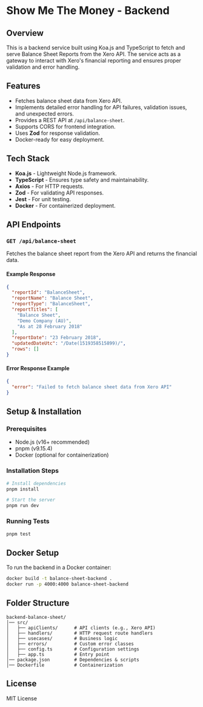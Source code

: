 # Show Me The Money - Backend

## Overview

This is a backend service built using Koa.js and TypeScript to fetch and serve Balance Sheet Reports from the Xero API. The service acts as a gateway to interact with Xero's financial reporting and ensures proper validation and error handling.

## Features

- Fetches balance sheet data from Xero API.
- Implements detailed error handling for API failures, validation issues, and unexpected errors.
- Provides a REST API at `/api/balance-sheet`.
- Supports CORS for frontend integration.
- Uses **Zod** for response validation.
- Docker-ready for easy deployment.

## Tech Stack

- **Koa.js** - Lightweight Node.js framework.
- **TypeScript** - Ensures type safety and maintainability.
- **Axios** - For HTTP requests.
- **Zod** - For validating API responses.
- **Jest** - For unit testing.
- **Docker** - For containerized deployment.

## API Endpoints

### `GET /api/balance-sheet`

Fetches the balance sheet report from the Xero API and returns the financial data.

#### Example Response

```json
{
  "reportId": "BalanceSheet",
  "reportName": "Balance Sheet",
  "reportType": "BalanceSheet",
  "reportTitles": [
    "Balance Sheet",
    "Demo Company (AU)",
    "As at 28 February 2018"
  ],
  "reportDate": "23 February 2018",
  "updatedDateUtc": "/Date(1519358515899)/",
  "rows": []
}
```

#### Error Response Example

```json
{
  "error": "Failed to fetch balance sheet data from Xero API"
}
```

## Setup & Installation

### Prerequisites

- Node.js (v16+ recommended)
- pnpm (v9.15.4)
- Docker (optional for containerization)

### Installation Steps

```sh
# Install dependencies
pnpm install

# Start the server
pnpm run dev
```

### Running Tests

```sh
pnpm test
```

## Docker Setup

To run the backend in a Docker container:

```sh
docker build -t balance-sheet-backend .
docker run -p 4000:4000 balance-sheet-backend
```

## Folder Structure

```
backend-balance-sheet/
│── src/
│   ├── apiClients/      # API clients (e.g., Xero API)
│   ├── handlers/        # HTTP request route handlers
│   ├── usecases/        # Business logic
│   ├── errors/          # Custom error classes
│   ├── config.ts        # Configuration settings
│   ├── app.ts           # Entry point
│── package.json         # Dependencies & scripts
│── Dockerfile           # Containerization
```

## License

MIT License
